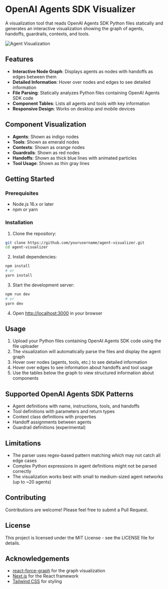 # OpenAI Agents SDK Visualizer

A visualization tool that reads OpenAI Agents SDK Python files statically and generates an interactive visualization showing the graph of agents, handoffs, guardrails, contexts, and tools.

![Agent Visualization](https://via.placeholder.com/800x400?text=Agent+Visualization+Graph)

## Features

- **Interactive Node Graph**: Displays agents as nodes with handoffs as edges between them
- **Detailed Information**: Hover over nodes and edges to see detailed information
- **File Parsing**: Statically analyzes Python files containing OpenAI Agents SDK code
- **Component Tables**: Lists all agents and tools with key information
- **Responsive Design**: Works on desktop and mobile devices

## Component Visualization

- **Agents**: Shown as indigo nodes
- **Tools**: Shown as emerald nodes
- **Contexts**: Shown as orange nodes
- **Guardrails**: Shown as red nodes
- **Handoffs**: Shown as thick blue lines with animated particles
- **Tool Usage**: Shown as thin gray lines

## Getting Started

### Prerequisites

- Node.js 16.x or later
- npm or yarn

### Installation

1. Clone the repository:
```bash
git clone https://github.com/yourusername/agent-visualizer.git
cd agent-visualizer
```

2. Install dependencies:
```bash
npm install
# or
yarn install
```

3. Start the development server:
```bash
npm run dev
# or
yarn dev
```

4. Open [http://localhost:3000](http://localhost:3000) in your browser

## Usage

1. Upload your Python files containing OpenAI Agents SDK code using the file uploader
2. The visualization will automatically parse the files and display the agent graph
3. Hover over nodes (agents, tools, etc.) to see detailed information
4. Hover over edges to see information about handoffs and tool usage
5. Use the tables below the graph to view structured information about components

## Supported OpenAI Agents SDK Patterns

- Agent definitions with name, instructions, tools, and handoffs
- Tool definitions with parameters and return types
- Context class definitions with properties
- Handoff assignments between agents
- Guardrail definitions (experimental)

## Limitations

- The parser uses regex-based pattern matching which may not catch all edge cases
- Complex Python expressions in agent definitions might not be parsed correctly
- The visualization works best with small to medium-sized agent networks (up to ~20 agents)

## Contributing

Contributions are welcome! Please feel free to submit a Pull Request.

## License

This project is licensed under the MIT License - see the LICENSE file for details.

## Acknowledgements

- [react-force-graph](https://github.com/vasturiano/react-force-graph) for the graph visualization
- [Next.js](https://nextjs.org/) for the React framework
- [Tailwind CSS](https://tailwindcss.com/) for styling
